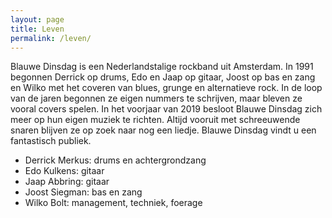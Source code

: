 ```yaml
---
layout: page
title: Leven
permalink: /leven/
---
```


Blauwe Dinsdag is een Nederlandstalige rockband uit Amsterdam. In 1991 begonnen Derrick op drums, Edo en Jaap op gitaar, Joost op bas en zang en Wilko met het coveren van blues, grunge en alternatieve rock. In de loop van de jaren begonnen ze eigen nummers te schrijven, maar bleven ze vooral covers spelen. In het voorjaar van 2019 besloot Blauwe Dinsdag zich meer op hun eigen muziek te richten. Altijd vooruit met schreeuwende snaren blijven ze op zoek naar nog een liedje. Blauwe Dinsdag vindt u een fantastisch publiek.

- Derrick Merkus: drums en achtergrondzang
- Edo Kulkens: gitaar
- Jaap Abbring: gitaar
- Joost Siegman: bas en zang
- Wilko Bolt: management, techniek, foerage